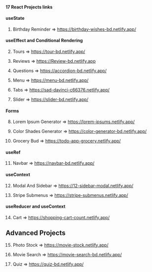 #### 17 React Projects links

#### useState

1. Birthday Reminder => https://birthday-wishes-bd.netlify.app/

#### useEffect and Conditional Rendering

2. Tours => https://tour-bd.netlify.app/

3. Reviews => https://Review-bd.netlify.app

4. Questions => https://accordion-bd.netlify.app/

5. Menu => https://menu-bd.netlify.app/

6. Tabs => https://sad-davinci-c66376.netlify.app/

7. Slider => https://slider-bd.netlify.app/

#### Forms

8. Lorem Ipsum Generator => https://lorem-ipsums.netlify.app/

9. Color Shades Generator => https://color-generator-bd.netlify.app/

10. Grocery Bud => https://todo-app-grocery.netlify.app/

#### useRef

11. Navbar => https://navbar-bd.netlify.app/

#### useContext

12. Modal And Sidebar => https://12-sidebar-modal.netlify.app/

13. Stripe Submenus => https://stripe-submenus.netlify.app/

#### useReducer and useContext

14. Cart => https://shopping-cart-count.netlify.app/

## Advanced Projects

15. Photo Stock => https://movie-stock.netlify.app/

16. Movie Search => https://movie-search-bd.netlify.app/

17. Quiz => https://quiz-bd.netlify.app/
